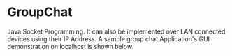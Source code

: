 # GroupChat


Java Socket Programming. It can also be implemented over LAN connected devices using their IP Address. A sample group chat Application's GUI demonstration on localhost is shown below. 